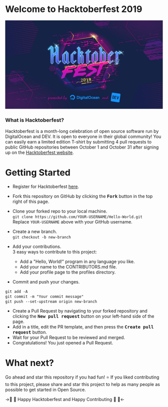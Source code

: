 # Welcome to Hacktoberfest 2019  

![hacktoberfest](hacktoberfest.png)

### What is Hacktoberfest?  
Hacktoberfest is a month-long celebration of open source software run by DigitalOcean and DEV. 
It is open to everyone in their global community! 
You can easily earn a limited edition T-shirt by submitting 4 pull requests to public GitHub repositories between October 1 and October 31 
after signing up on the [Hacktoberfest website](https://hacktoberfest.digitalocean.com/).
 
# Getting Started
* Register for Hacktoberfest [here](https://hacktoberfest.digitalocean.com/). 
* Fork this repository on GitHub by clicking the <kbd><b>Fork</b></kbd> 
button in the top right of this page. 
* Clone your forked repo to your local machine.  
`git clone https://github.com/YOUR-USERNAME/Hello-World.git`  
Replace `YOUR-USERNAME` above with your GitHub username. 
* Create a new branch.  
`git checkout -b new-branch`
* Add your contributions.  
3 easy ways to contribute to this project:
  * Add a "Hello, World!" program in any language you like. 
  * Add your name to the CONTRIBUTORS.md file. 
  * Add your profile page to the profiles directory. 
   
* Commit and push your changes.
```
git add -A 
git commit -m "Your commit message"
git push --set-upstream origin new-branch
```
* Create a Pull Request by navigating to your forked repository and 
clicking the <kbd><b>New pull request</b></kbd> button on your left-hand side of the page.
* Add in a title, edit the PR template, and then press the <kbd><b>Create pull request</b></kbd> button.
* Wait for your Pull Request to be reviewed and merged. 
* Congratulations! You just opened a Pull Request. 

# What next? 
Go ahead and star this repository if you had fun! :star: 
If you liked contributing to this project, please share and star this project to help as many people as possible to get started in Open Source.

->:confetti_ball: :tada: Happy Hacktoberfest and Happy Contributing :tada: :confetti_ball:<- 
